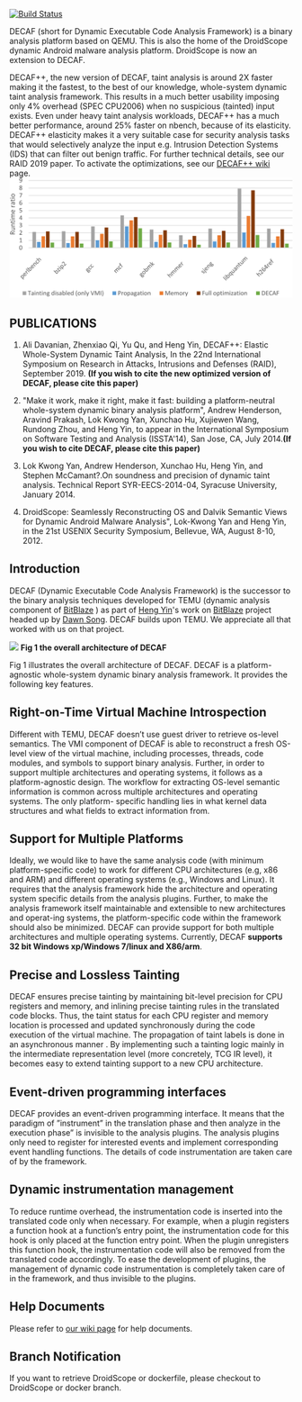 
[![Build Status](https://camo.githubusercontent.com/ffefc913763fd87bb3c55a76f4c3a2e15c57f250/68747470733a2f2f7472617669732d63692e6f72672f7379637572656c61622f44454341462e7376673f6272616e63683d6d6173746572)](https://travis-ci.org/sycurelab/DECAF)

DECAF (short for Dynamic Executable Code Analysis Framework) is a binary analysis platform based on QEMU. This is also the home of the DroidScope dynamic Android malware analysis platform. DroidScope is now an extension to DECAF.

DECAF++, the new version of DECAF, taint analysis is around 2X faster making it the fastest, to the best of our knowledge, whole-system dynamic taint analysis framework. This results in a much better usability imposing only 4% overhead (SPEC CPU2006) when no suspicious (tainted) input exists. Even under heavy taint analysis workloads, DECAF++ has a much better performance, around 25% faster on nbench, because of its elasticity. DECAF++ elasticity makes it a very suitable case for security analysis tasks that would selectively analyze the input e.g. Intrusion Detection Systems (IDS) that can filter out benign traffic. For further technical details, see our RAID 2019 paper. To activate the optimizations, see our [DECAF++ wiki](../../wiki/DECAF--plus-plus) page.
![](./docs/SPEC.png)

[](#publications)PUBLICATIONS
-----------------------------
1.  Ali Davanian, Zhenxiao Qi, Yu Qu, and Heng Yin, DECAF++: Elastic Whole-System Dynamic Taint Analysis, In the 22nd International Symposium on Research in Attacks, Intrusions and Defenses (RAID), September 2019. **(If you wish to cite the new optimized version of DECAF, please cite this paper)**

2.  "Make it work, make it right, make it fast: building a platform-neutral whole-system dynamic binary analysis platform", Andrew Henderson, Aravind Prakash, Lok Kwong Yan, Xunchao Hu, Xujiewen Wang, Rundong Zhou, and Heng Yin, to appear in the International Symposium on Software Testing and Analysis (ISSTA'14), San Jose, CA, July 2014.**(If you wish to cite DECAF, please cite this paper)**
    
3.  Lok Kwong Yan, Andrew Henderson, Xunchao Hu, Heng Yin, and Stephen McCamant?.On soundness and precision of dynamic taint analysis. Technical Report SYR-EECS-2014-04, Syracuse University, January 2014.
    
4.  DroidScope: Seamlessly Reconstructing OS and Dalvik Semantic Views for Dynamic Android Malware Analysis", Lok-Kwong Yan and Heng Yin, in the 21st USENIX Security Symposium, Bellevue, WA, August 8-10, 2012.
    

[](#introduction)Introduction
-----------------------------

DECAF (Dynamic Executable Code Analysis Framework) is the successor to the binary analysis techniques developed for TEMU (dynamic analysis component of [BitBlaze](http://bitblaze.cs.berkeley.edu/) ) as part of [Heng Yin](http://lcs.syr.edu/faculty/yin/)'s work on [BitBlaze](http://bitblaze.cs.berkeley.edu/) project headed up by [Dawn Song](http://www.cs.berkeley.edu/~dawnsong/). DECAF builds upon TEMU. We appreciate all that worked with us on that project.

![](https://github.com/sycurelab/DECAF/raw/master/image/overall_of_decaf.png)
**Fig 1 the overall architecture of DECAF**

Fig 1 illustrates the overall architecture of DECAF. DECAF is a platform-agnostic whole-system dynamic binary analysis framework. It provides the following key features.

Right-on-Time Virtual Machine Introspection
-------------------------------------------

Different with TEMU, DECAF doesn’t use guest driver to retrieve os-level semantics. The VMI component of DECAF is able to reconstruct a fresh OS-level view of the virtual machine, including processes, threads, code modules, and symbols to support binary analysis. Further, in order to support multiple architectures and operating systems, it follows as a platform-agnostic design. The workflow for extracting OS-level semantic information is common across multiple architectures and operating systems. The only platform- specific handling lies in what kernel data structures and what fields to extract information from.

Support for Multiple Platforms
------------------------------

Ideally, we would like to have the same analysis code (with minimum platform-specific code) to work for different CPU architectures (e.g, x86 and ARM) and different operating systems (e.g., Windows and Linux). It requires that the analysis framework hide the architecture and operating system specific details from the analysis plugins. Further, to make the analysis framework itself maintainable and extensible to new architectures and operat-ing systems, the platform-specific code within the framework should also be minimized. DECAF can provide support for both multiple architectures and multiple operating systems. Currently, DECAF **supports 32 bit Windows xp/Windows 7/linux and X86/arm**.

Precise and Lossless Tainting
-----------------------------

DECAF ensures precise tainting by maintaining bit-level precision for CPU registers and memory, and inlining precise tainting rules in the translated code blocks. Thus, the taint status for each CPU register and memory location is processed and updated synchronously during the code execution of the virtual machine. The propagation of taint labels is done in an asynchronous manner . By implementing such a tainting logic mainly in the intermediate representation level (more concretely, TCG IR level), it becomes easy to extend tainting support to a new CPU architecture.

Event-driven programming interfaces
-----------------------------------

DECAF provides an event-driven programming interface. It means that the paradigm of ”instrument” in the translation phase and then analyze in the execution phase” is invisible to the analysis plugins. The analysis plugins only need to register for interested events and implement corresponding event handling functions. The details of code instrumentation are taken care of by the framework.

Dynamic instrumentation management
----------------------------------

To reduce runtime overhead, the instrumentation code is inserted into the translated code only when necessary. For example, when a plugin registers a function hook at a function’s entry point, the instrumentation code for this hook is only placed at the function entry point. When the plugin unregisters this function hook, the instrumentation code will also be removed from the translated code accordingly. To ease the development of plugins, the management of dynamic code instrumentation is completely taken care of in the framework, and thus invisible to the plugins.

[](#help-documents)Help Documents
---------------------------------

Please refer to [our wiki page](../../wiki) for help documents.

[](#branch-notification)Branch Notification
-------------------------------------------

If you want to retrieve DroidScope or dockerfile, please checkout to DroidScope or docker branch.
